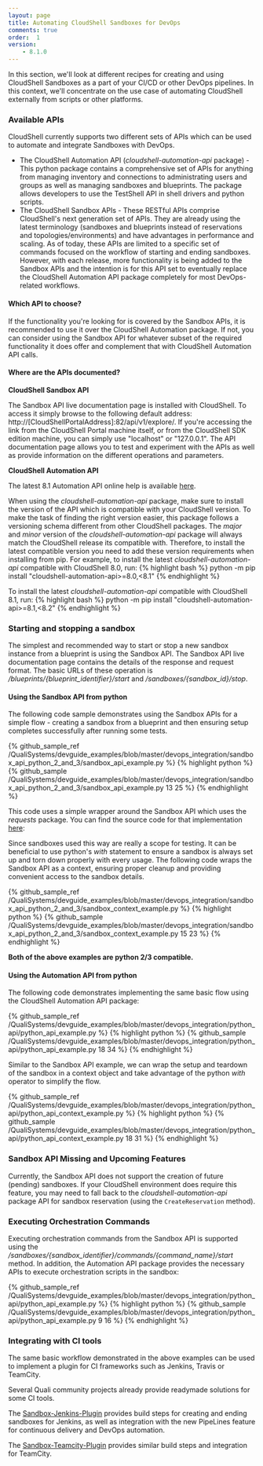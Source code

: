 ```yaml
---
layout: page
title: Automating CloudShell Sandboxes for DevOps
comments: true
order:  1
version:
    - 8.1.0
---
```

In this section, we'll look at different recipes for creating and using CloudShell Sandboxes as a part of your CI/CD
or other DevOps pipelines. In this context, we'll concentrate on the use case of automating CloudShell externally from scripts or other platforms.

### Available APIs

CloudShell currently supports two different sets of APIs which can be used to automate and integrate Sandboxes with DevOps.

* The CloudShell Automation API (_cloudshell-automation-api_ package) - This python package contains a comprehensive set of APIs for anything from managing inventory and connections to administrating users and groups as well as managing sandboxes and blueprints. The package allows developers to use the TestShell API in shell drivers and python scripts.
* The CloudShell Sandbox APIs - These RESTful APIs comprise CloudShell's next generation set of APIs. They are already using the latest terminology (sandboxes and blueprints instead of reservations and topologies/environments) and have advantages in performance and scaling. As of today, these APIs are limited to a specific set of commands focused on the workflow of starting and ending sandboxes. However, with each release, more functionality is being added to the Sandbox APIs and the intention is for this API set to eventually replace the CloudShell Automation API package completely for most DevOps-related workflows.

#### Which API to choose?
If the functionality you're looking for is covered by the Sandbox APIs, it is recommended to use it over the CloudShell Automation package.
If not, you can consider using the Sandbox API for whatever subset of the required functionality it does offer and complement that with CloudShell Automation API calls.

#### Where are the APIs documented?

**CloudShell Sandbox API**

The Sandbox API live documentation page is installed with CloudShell. To access it simply browse to the following default address:
http://[CloudShellPortalAddress]:82/api/v1/explore/. If you're accessing the link from the CloudShell Portal machine itself, or from the CloudShell SDK edition machine, you can simply use "localhost" or "127.0.0.1". The API documentation page allows you to test and experiment with the APIs as well as provide information on the different operations and parameters.

**CloudShell Automation API**

The latest 8.1 Automation API online help is available <a href="http://help.quali.com/Online%20Help/8.1/Python-API/" target="_blank">here</a>.

When using the _cloudshell-automation-api_ package, make sure to install the version of the API which is compatible with your CloudShell version. To make the task of finding the right version easier, this package follows a versioning schema different from other CloudShell packages. The _major_ and _minor_ version of the _cloudshell-automation-api_ package will always match the CloudShell release its compatible with. Therefore, to install the latest compatible version you need to add these version requirements when installing from pip. For example, to install the latest _cloudshell-automation-api_ compatible with CloudShell 8.0, run:
{% highlight bash %}
python -m pip install "cloudshell-automation-api>=8.0,<8.1"
{% endhighlight %}

To install the latest _cloudshell-automation-api_ compatible with CloudShell 8.1, run:
{% highlight bash %}
python -m pip install "cloudshell-automation-api>=8.1,<8.2"
{% endhighlight %}

### Starting and stopping a sandbox

The simplest and recommended way to start or stop a new sandbox instance from a blueprint is using the Sandbox API.
The Sandbox API live documentation page contains the details of the response and request format. The basic URLs of these operation is  _/blueprints/{blueprint_identifier}/start_ and _/sandboxes/{sandbox_id}/stop_.

#### Using the Sandbox API from python

The following code sample demonstrates using the Sandbox APIs for a simple flow - creating a sandbox from a blueprint and then ensuring setup completes successfully after running some tests.

{% github_sample_ref /QualiSystems/devguide_examples/blob/master/devops_integration/sandbox_api_python_2_and_3/sandbox_api_example.py %}
{% highlight python %}
{% github_sample /QualiSystems/devguide_examples/blob/master/devops_integration/sandbox_api_python_2_and_3/sandbox_api_example.py 13 25 %}
{% endhighlight %}

This code uses a simple wrapper around the Sandbox API which uses the _requests_ package. You can find the source code for that implementation [here](https://github.com/QualiSystems/devguide_examples/blob/master/devops_integration/sandbox_api_python_2_and_3/sandbox_api/sandbox_apis.py):

Since sandboxes used this way are really a scope for testing. It can be beneficial to use python's _with_ statement to ensure a sandbox is always set up and torn down properly with every usage. The following code wraps the Sandbox API as a context, ensuring proper cleanup and providing convenient access to the sandbox details.

{% github_sample_ref /QualiSystems/devguide_examples/blob/master/devops_integration/sandbox_api_python_2_and_3/sandbox_context_example.py %}
{% highlight python %}
{% github_sample /QualiSystems/devguide_examples/blob/master/devops_integration/sandbox_api_python_2_and_3/sandbox_context_example.py 15 23 %}
{% endhighlight %}


**Both of the above examples are python 2/3 compatible.**

#### Using the Automation API from python

The following code demonstrates implementing the same basic flow using the CloudShell Automation API package:

{% github_sample_ref /QualiSystems/devguide_examples/blob/master/devops_integration/python_api/python_api_example.py %}
{% highlight python %}
{% github_sample /QualiSystems/devguide_examples/blob/master/devops_integration/python_api/python_api_example.py 18 34 %}
{% endhighlight %}

Similar to the Sandbox API example, we can wrap the setup and teardown of the sandbox in a context object and take advantage of the python _with_ operator to simplify the flow.

{% github_sample_ref /QualiSystems/devguide_examples/blob/master/devops_integration/python_api/python_api_context_example.py %}
{% highlight python %}
{% github_sample /QualiSystems/devguide_examples/blob/master/devops_integration/python_api/python_api_context_example.py 18 31 %}
{% endhighlight %}

### Sandbox API Missing and Upcoming Features

Currently, the Sandbox API does not support the creation of future (pending) sandboxes. If your CloudShell environment does require this feature, you may need to fall back to the _cloudshell-automation-api_ package API for sandbox reservation (using the `CreateReservation` method).

### Executing Orchestration Commands

Executing orchestration commands from the Sandbox API is supported using the _/sandboxes/{sandbox_identifier}/commands/{command_name}/start_ method.
In addition, the Automation API package provides the necessary APIs to execute orchestration scripts in the sandbox:


{% github_sample_ref /QualiSystems/devguide_examples/blob/master/devops_integration/python_api/python_api_example.py %}
{% highlight python %}
{% github_sample /QualiSystems/devguide_examples/blob/master/devops_integration/python_api/python_api_example.py 9 16 %}
{% endhighlight %}

### Integrating with CI tools

The same basic workflow demonstrated in the above examples can be used to implement a plugin for CI frameworks
such as Jenkins, Travis or TeamCity.

Several Quali community projects already provide readymade solutions for some CI tools.

The [Sandbox-Jenkins-Plugin](https://github.com/jenkinsci/cloudshell-sandbox-plugin) provides build steps for creating and ending sandboxes for Jenkins, as well as integration with the new PipeLines feature for continuous delivery and DevOps automation.

The [Sandbox-Teamcity-Plugin](https://github.com/QualiSystems/Sandbox-TeamCIty-Plugin) provides similar build steps and integration for TeamCity.
